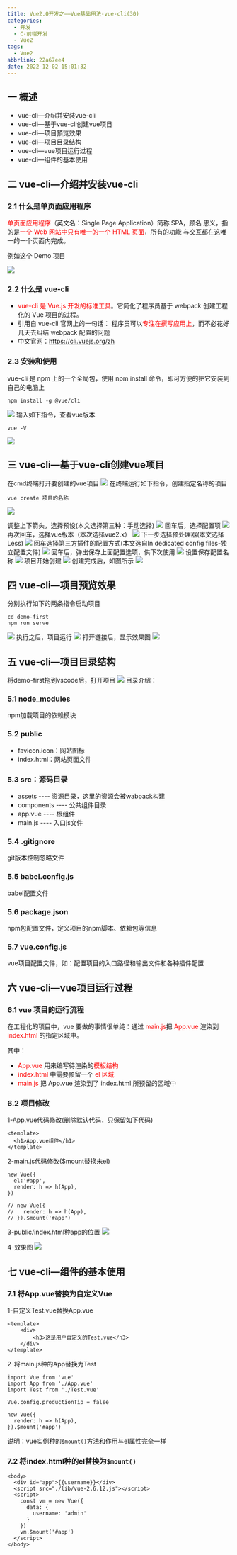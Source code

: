 ```yaml
---
title: Vue2.0开发之——Vue基础用法-vue-cli(30)
categories:
  - 开发
  - C-前端开发
  - Vue2
tags:
  - Vue2
abbrlink: 22a67ee4
date: 2022-12-02 15:01:32
---
```

## 一 概述

* vue-cli—介绍并安装vue-cli
* vue-cli—基于vue-cli创建vue项目
* vue-cli—项目预览效果
* vue-cli—项目目录结构
* vue-cli—vue项目运行过程
* vue-cli—组件的基本使用

<!--more-->

## 二  vue-cli—介绍并安装vue-cli

### 2.1 什么是单页面应用程序

<font color=red>单页面应用程序</font>（英文名：Single Page Application）简称 SPA，顾名 思义，指的是<font color=red>一个 Web 网站中只有唯一的一个 HTML 页面</font>，所有的功能 与交互都在这唯一的一个页面内完成。

例如这个 Demo 项目

![][1]

### 2.2 什么是 vue-cli

* <font color=red>vue-cli 是 Vue.js 开发的标准工具</font>。它简化了程序员基于 webpack 创建工程化的 Vue 项目的过程。
* 引用自 vue-cli 官网上的一句话： 程序员可以<font color=red>专注在撰写应用上</font>，而不必花好几天去纠结 webpack 配置的问题
* 中文官网：https://cli.vuejs.org/zh

### 2.3 安装和使用

vue-cli 是 npm 上的一个全局包，使用 npm install 命令，即可方便的把它安装到自己的电脑上

```
npm install -g @vue/cli
```
![][2]
输入如下指令，查看vue版本

```
vue -V
```
![][3]

## 三 vue-cli—基于vue-cli创建vue项目
在cmd终端打开要创建的vue项目
![][4]
在终端运行如下指令，创建指定名称的项目

```
vue create 项目的名称
```
![][5]

调整上下箭头，选择预设(本文选择第三种：手动选择)
![][6]
回车后，选择配置项
![][7]
再次回车，选择vue版本（本次选择vue2.x）
![][8]
下一步选择预处理器(本文选择Less)
![][9]
回车选择第三方插件的配置方式(本文选自In dedicated config files-独立配置文件)
![][10]
回车后，弹出保存上面配置选项，供下次使用
![][11]
设置保存配置名称
![][12]
项目开始创建
![][13]
创建完成后，如图所示
![][14]

## 四 vue-cli—项目预览效果
分别执行如下的两条指令启动项目

```
cd demo-first
npm run serve
```
![][15]
执行之后，项目运行
![][16]
打开链接后，显示效果图
![][17]

## 五 vue-cli—项目目录结构
将demo-first拖到vscode后，打开项目
![][18]
目录介绍：

### 5.1 node_modules

npm加载项目的依赖模块

### 5.2 public

* favicon.icon：网站图标
* index.html：网站页面文件

### 5.3 src：源码目录

* assets ---- 资源目录，这里的资源会被wabpack构建
* components ---- 公共组件目录
* app.vue ---- 根组件
* main.js ---- 入口js文件

### 5.4 .gitignore

git版本控制忽略文件

### 5.5 babel.config.js

babel配置文件

### 5.6 package.json

npm包配置文件，定义项目的npm脚本、依赖包等信息

### 5.7 vue.config.js

vue项目配置文件，如：配置项目的入口路径和输出文件和各种插件配置

## 六 vue-cli—vue项目运行过程

### 6.1 vue 项目的运行流程

在工程化的项目中，vue 要做的事情很单纯：通过<font color=red> main.js</font>把 <font color=red>App.vue</font> 渲染到 <font color=red>index.html</font> 的指定区域中。

其中：

* <font color=red>App.vue</font> 用来编写待渲染的<font color=red>模板结构</font>
* <font color=red>index.html</font> 中需要预留一个 <font color=red>el 区域</font>
* <font color=red>main.js</font> 把 App.vue 渲染到了 index.html 所预留的区域中

### 6.2 项目修改

1-App.vue代码修改(删除默认代码，只保留如下代码)

```
<template>
  <h1>App.vue组件</h1>
</template>
```

2-main.js代码修改($mount替换未el)

```
new Vue({
  el:'#app',
  render: h => h(App),
})

// new Vue({
//   render: h => h(App),
// }).$mount('#app')
```

3-public/index.html种app的位置
![][19]

4-效果图
![][20]

## 七 vue-cli—组件的基本使用

### 7.1 将App.vue替换为自定义Vue

1-自定义Test.vue替换App.vue

```
<template>
    <div>
        <h3>这是用户自定义的Test.vue</h3>
    </div>
</template>
```

2-将main.js种的App替换为Test

```
import Vue from 'vue'
import App from './App.vue'
import Test from './Test.vue'

Vue.config.productionTip = false

new Vue({
  render: h => h(App),
}).$mount('#app')
```

说明：vue实例种的`$mount()`方法和作用与el属性完全一样

### 7.2 将index.html种的el替换为`$mount()`

```
<body>
  <div id="app">{{username}}</div>
  <script src="./lib/vue-2.6.12.js"></script>
  <script>
    const vm = new Vue({
      data: {
        username: 'admin'
      }
    })
    vm.$mount('#app')
  </script>
</body>
```



[1]:https://cdn.jsdelivr.net/gh/PGzxc/CDN/blog-vue/vue02-30-vue-cli-spa-project-struct.png
[2]:https://cdn.jsdelivr.net/gh/PGzxc/CDN/blog-vue/vue02-30-vue-cli-install-g.png
[3]:https://cdn.jsdelivr.net/gh/PGzxc/CDN/blog-vue/vue02-30-vue-cli-vue-v.png
[4]:https://cdn.jsdelivr.net/gh/PGzxc/CDN/blog-vue/vue02-30-vue-cli-dist-open-cmd.png
[5]:https://cdn.jsdelivr.net/gh/PGzxc/CDN/blog-vue/vue02-30-vue-cli-create-project-name.png
[6]:https://cdn.jsdelivr.net/gh/PGzxc/CDN/blog-vue/vue02-30-vue-cli-create-project-preset.png
[7]:https://cdn.jsdelivr.net/gh/PGzxc/CDN/blog-vue/vue02-30-vue-cli-create-project-features.png
[8]:https://cdn.jsdelivr.net/gh/PGzxc/CDN/blog-vue/vue02-30-vue-cli-create-project-vue.png
[9]:https://cdn.jsdelivr.net/gh/PGzxc/CDN/blog-vue/vue02-30-vue-cli-create-project-less.png
[10]:https://cdn.jsdelivr.net/gh/PGzxc/CDN/blog-vue/vue02-30-vue-cli-create-project-config.png
[11]:https://cdn.jsdelivr.net/gh/PGzxc/CDN/blog-vue/vue02-30-vue-cli-create-project-config-save.png
[12]:https://cdn.jsdelivr.net/gh/PGzxc/CDN/blog-vue/vue02-30-vue-cli-create-project-config-save-name.png
[13]:https://cdn.jsdelivr.net/gh/PGzxc/CDN/blog-vue/vue02-30-vue-cli-create-project-start-create.png
[14]:https://cdn.jsdelivr.net/gh/PGzxc/CDN/blog-vue/vue02-30-vue-cli-create-project-create-finish.png
[15]:https://cdn.jsdelivr.net/gh/PGzxc/CDN/blog-vue/vue02-30-vue-cli-run-project-cmd.png
[16]:https://cdn.jsdelivr.net/gh/PGzxc/CDN/blog-vue/vue02-30-vue-cli-start-project-cmd.png
[17]:https://cdn.jsdelivr.net/gh/PGzxc/CDN/blog-vue/vue02-30-vue-cli-open-webpage.png
[18]:https://cdn.jsdelivr.net/gh/PGzxc/CDN/blog-vue/vue02-30-vue-cli-open-vscode.png
[19]:https://cdn.jsdelivr.net/gh/PGzxc/CDN/blog-vue/vue02-30-vue-cli-public-index-app.png
[20]:https://cdn.jsdelivr.net/gh/PGzxc/CDN/blog-vue/vue02-30-vue-cli-public-index-app-preview.png